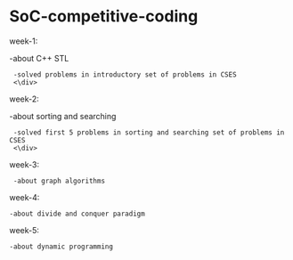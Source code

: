 # SoC-competitive-coding

week-1:
     <div>
     -about C++ STL 

     -solved problems in introductory set of problems in CSES 
     <\div>
 week-2:
     <div>
     -about sorting and searching

     -solved first 5 problems in sorting and searching set of problems in  CSES
     <\div>
week-3:
     
     -about graph algorithms
   
week-4:

    -about divide and conquer paradigm
  
week-5:

    -about dynamic programming 
